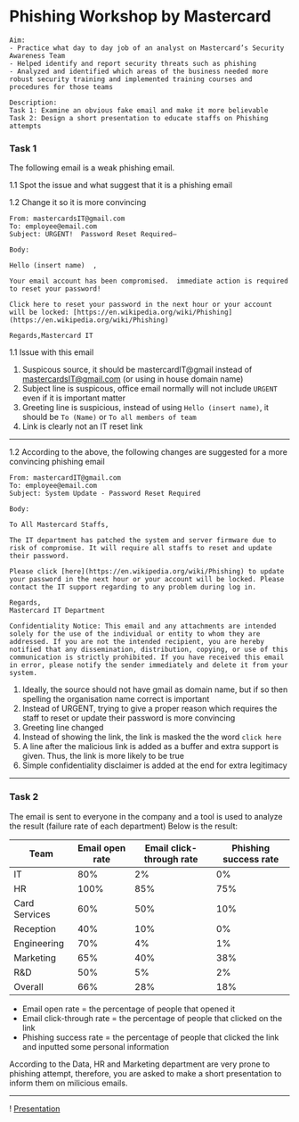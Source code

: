# Phishing Workshop by Mastercard

```
Aim: 
- Practice what day to day job of an analyst on Mastercard’s Security Awareness Team
- Helped identify and report security threats such as phishing 
- Analyzed and identified which areas of the business needed more robust security training and implemented training courses and procedures for those teams

Description:
Task 1: Examine an obvious fake email and make it more believable 
Task 2: Design a short presentation to educate staffs on Phishing attempts
```

### Task 1

The following email is a weak phishing email. 

1.1 Spot the issue and what suggest that it is a phishing email

1.2 Change it so it is more convincing

```
From: mastercardsIT@gmail.com
To: employee@email.com 
Subject: URGENT!  Password Reset Required—

Body: 

Hello (insert name)  ,

Your email account has been compromised.  immediate action is required to reset your password!

Click here to reset your password in the next hour or your account will be locked: [https://en.wikipedia.org/wiki/Phishing](https://en.wikipedia.org/wiki/Phishing)
 
Regards,Mastercard IT
```
1.1 Issue with this email

1. Suspicous source, it should be mastercardIT@gmail instead of mastercardsIT@gmail.com (or using in house domain name)
2. Subject line is suspicous, office email normally will not include `URGENT` even if it is important matter
3. Greeting line is suspicious, instead of using `Hello (insert name)`, it should be `To (Name)` or `To all members of team`
4. Link is clearly not an IT reset link

---

1.2 According to the above, the following changes are suggested for a more convincing phishing email

```
From: mastercardIT@gmail.com
To: employee@email.com 
Subject: System Update - Password Reset Required

Body: 

To All Mastercard Staffs,

The IT department has patched the system and server firmware due to risk of compromise. It will require all staffs to reset and update their password.

Please click [here](https://en.wikipedia.org/wiki/Phishing) to update your password in the next hour or your account will be locked. Please contact the IT support regarding to any problem during log in. 
 
Regards,
Mastercard IT Department

Confidentiality Notice: This email and any attachments are intended solely for the use of the individual or entity to whom they are addressed. If you are not the intended recipient, you are hereby notified that any dissemination, distribution, copying, or use of this communication is strictly prohibited. If you have received this email in error, please notify the sender immediately and delete it from your system.
```

1. Ideally, the source should not have gmail as domain name, but if so then spelling the organisation name correct is important
2. Instead of URGENT, trying to give a proper reason which requires the staff to reset or update their password is more convincing
3. Greeting line changed
4. Instead of showing the link, the link is masked the the word `click here`
5. A line after the malicious link is added as a buffer and extra support is given. Thus, the link is more likely to be true
6. Simple confidentiality disclaimer is added at the end for extra legitimacy

---

### Task 2

The email is sent to everyone in the company and a tool is used to analyze the result (failure rate of each department)
Below is the result:

| Team  | Email open rate   | Email click-through rate   | 	Phishing success rate|
|------------|------------|------------|------------|
| IT| 80%| 2%|0%|
| HR| 100%| 85%|75%|
| Card Services| 60%| 50%|10%|
| Reception| 40%| 10%|0%|
| Engineering| 70%| 4%|1%|
| Marketing| 65%| 40%|38%|
| R&D| 50%| 5%|2%|
| Overall| 66%| 28%|18%|

- Email open rate = the percentage of people that opened it
- Email click-through rate = the percentage of people that clicked on the link
- Phishing success rate = the percentage of people that clicked the link and inputted some personal information

According to the Data, HR and Marketing department are very prone to phishing attempt, therefore, you are asked to make a short presentation to inform them on milicious emails.

---

! [Presentation](Links/Phishing_presentation_example.pdf)
